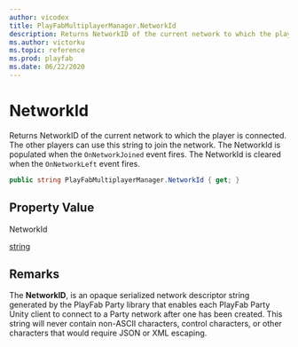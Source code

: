 ```yaml
---
author: vicodex
title: PlayFabMultiplayerManager.NetworkId
description: Returns NetworkID of the current network to which the player is connected.
ms.author: victorku
ms.topic: reference
ms.prod: playfab
ms.date: 06/22/2020
---
```


# NetworkId

Returns NetworkID of the current network to which the player is connected. The other players can use this string to join the network. The NetworkId is populated when the `OnNetworkJoined` event fires. The NetworkId is cleared when the `OnNetworkLeft` event fires.

```csharp
public string PlayFabMultiplayerManager.NetworkId { get; }
```

## Property Value

NetworkId

[string](/dotnet/api/system.string?view=netcore-3.1&preserve-view=true)

## Remarks

The __NetworkID__, is an opaque serialized network descriptor string generated by the PlayFab Party library that enables each PlayFab Party Unity client to connect to a Party network after one has been created. This string will never contain non-ASCII characters, control characters, or other characters that would require JSON or XML escaping.
